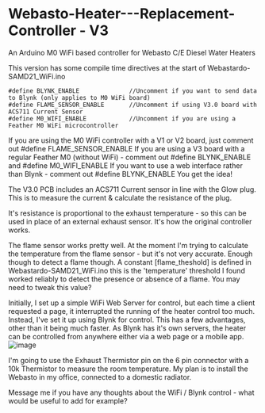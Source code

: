 # Webasto-Heater---Replacement-Controller - V3
An Arduino M0 WiFi based controller for Webasto C/E Diesel Water Heaters

This version has some compile time directives at the start of Webastardo-SAMD21_WiFi.ino
```
#define BLYNK_ENABLE              //Uncomment if you want to send data to Blynk (only applies to M0 WiFi board)
#define FLAME_SENSOR_ENABLE       //Uncomment if using V3.0 board with ACS711 Current Sensor
#define M0_WIFI_ENABLE            //Uncomment if you are using a Feather M0 WiFi microcontroller
```
If you are using the M0 WiFi controller with a V1 or V2 board, just comment out #define FLAME_SENSOR_ENABLE
If you are using a V3 board with a regular Feather M0 (without WiFi) - comment out #define BLYNK_ENABLE and #define M0_WIFI_ENABLE
If you want to use a web interface rather than Blynk - comment out #define BLYNK_ENABLE
You get the idea!

The V3.0 PCB includes an ACS711 Current sensor in line with the Glow plug.  This is to measure the current & calculate the resistance of the plug.

It's resistance is proportional to the exhaust temperature - so this can be used in place of an external exhaust sensor.  It's how the original controller works.

The flame sensor works pretty well.  At the moment I'm trying to calculate the temperature from the flame sensor - but it's not very accurate.  Enough though to detect a flame though.  A constant [flame_theshold] is defined in Webastardo-SAMD21_WiFi.ino  this is the 'temperature' threshold I found worked reliably to detect the presence or absence of a flame.  You may need to tweak this value?

Initially, I set up a simple WiFi Web Server for control, but each time a client requested a page, it interrupted the running of the heater control too much.  Instead, I've set it up using Blynk for control.  This has a few advantages, other than it being much faster.  As Blynk has it's own servers, the heater can be controlled from anywhere either via a web page or a mobile app.
![image](https://user-images.githubusercontent.com/13219057/208894111-aaec3692-a0ec-4785-b11c-fa1f88bb0fd0.png)

I'm going to use the Exhaust Thermistor pin on the 6 pin connector with a 10k Thermistor to measure the room temperature.  My plan is to install the Webasto in my office, connected to a domestic radiator.

Message me if you have any thoughts about the WiFi / Blynk control - what would be useful to add for example?

